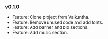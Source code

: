 ### v0.1.0

-   Feature: Clone project from Vaikuntha.
-   Feature: Remove unused code and add fonts.
-   Feature: Add banner and bio sections.
-   Feature: Add music section.
